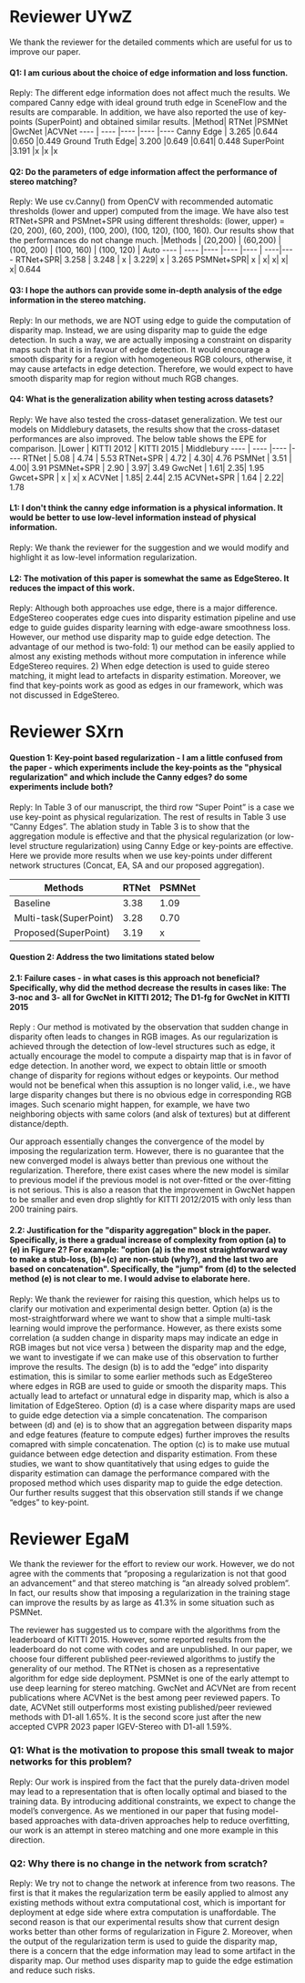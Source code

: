             
            
# Reviewer UYwZ

We thank the reviewer for the detailed comments which are useful for us to improve our paper. 
#### Q1: I am curious about the choice of edge information and loss function. 
Reply: The different edge information does not affect much the results. We compared Canny edge with ideal ground truth edge in SceneFlow and the results are comparable. In addition, we have also reported the use of key-points (SuperPoint) and obtained similar results. 
|Method| RTNet |PSMNet |GwcNet |ACVNet
---- | ---- |---- |---- |---- 
Canny Edge | 3.265 |0.644 |0.650 |0.449
Ground Truth Edge| 3.200 |0.649 |0.641| 0.448
SuperPoint |3.191 |x |x |x
 
#### Q2: Do the parameters of edge information affect the performance of stereo matching?
Reply: We use cv.Canny() from OpenCV with recommended automatic thresholds (lower and upper) computed from the image. We have also test RTNet+SPR and PSMnet+SPR using different thresholds: (lower, upper) = (20, 200), (60, 200), (100, 200), (100, 120), (100, 160). Our results show that the performances do not change much. 
|Methods | (20,200) | (60,200) | (100, 200) |  (100, 160)  | (100, 120)   | Auto 
---- | ---- |---- |---- |---- | ----|---- 
RTNet+SPR|  3.258 | 3.248 | x  | 3.229| x | 3.265
PSMNet+SPR|  x | x| x| x| x|  0.644
 
            
#### Q3: I hope the authors can provide some in-depth analysis of the edge information in the stereo matching. 
Reply: In our methods, we are NOT using edge to guide the computation of disparity map. Instead, we are using disparity map to guide the edge detection. In such a way, we are actually imposing a constraint on disparity maps such that it is in favour of edge detection. It would encourage a smooth disparity for a region with homogeneous RGB colours, otherwise, it may cause artefacts in edge detection. Therefore, we would expect to have smooth disparity map for region without much RGB changes. 

#### Q4: What is the generalization ability when testing across datasets?
Reply: We have also tested the cross-dataset generalization. We test our models on Middlebury datasets, the results show that the cross-dataset performances are also improved. The below table shows the EPE for comparison. 
 |Lower | KITTI 2012 | KITTI 2015 | Middlebury
---- | ---- |---- |---- 
RTNet | 5.08 | 4.74 | 5.53 
RTNet+SPR  | 4.72 | 4.30| 4.76
PSMNet  | 3.51 | 4.00| 3.91
PSMNet+SPR  | 2.90 | 3.97| 3.49
GwcNet | 1.61| 2.35| 1.95
Gwcet+SPR  | x | x| x
ACVNet  | 1.85| 2.44| 2.15
ACVNet+SPR | 1.64 | 2.22| 1.78

#### L1: I don't think the canny edge information is a physical information. It would be better to use low-level information instead of physical information.
Reply: We thank the reviewer for the suggestion and we would modify and highlight it as low-level information regularization. 
    
#### L2: The motivation of this paper is somewhat the same as EdgeStereo. It reduces the impact of this work.
Reply: Although both approaches use edge, there is a major difference. EdgeStereo cooperates edge cues into disparity estimation pipeline and use edge to guide  guides disparity learning with edge-aware smoothness loss. However, our method use disparity map to guide edge detection. The advantage of our method is two-fold: 1) our method can be easily applied to almost any existing methods without more computation in inference while EdgeStereo requires. 2) When edge detection is used to guide stereo matching, it might lead to artefacts in disparity estimation. Moreover, we find that key-points work as good as edges in our framework, which was not discussed in EdgeStereo.
            




# Reviewer  SXrn
            
#### Question 1: Key-point based regularization - I am a little confused from the paper - which experiments include the key-points as the "physical regularization" and which include the Canny edges? do some experiments include both?
Reply: In Table 3 of our manuscript, the third row “Super Point” is a case we use key-point as physical regularization. The rest of results in Table 3 use “Canny Edges”. The ablation study in Table 3 is to show that the aggregation module is effective and that the physical regularization (or low-level structure regularization) using Canny Edge or key-points are effective. Here we provide more results when we use key-points under different network structures (Concat, EA, SA and our proposed aggregation).     
           
Methods|RTNet |PSMNet 
---- | ---- |---- 
Baseline|     3.38 | 1.09
Multi-task(SuperPoint)|  3.28|  0.70
Proposed(SuperPoint)|  3.19 | x
 
            
#### Question 2: Address the two limitations stated below
#### 2.1:	Failure cases - in what cases is this approach not beneficial? Specifically, why did the method decrease the results in cases like: The 3-noc and 3- all for GwcNet in KITTI 2012; The D1-fg for GwcNet in KITTI 2015

Reply : Our method is motivated by the observation that sudden change in disparity often leads to changes in RGB images. As our regularization is achieved through the detection of low-level structures such as edge, it actually encourage the model to compute a dispairty map that is in favor of edge detection. In another word, we expect to obtain little or smooth change of disparity for regions without edges or keypoints. Our method would not be benefical when this assuption is no longer valid, i.e., we have large disparity changes but there is no obvious edge in corresponding RGB images. Such scenario might happen, for example,  we have two neighboring objects with same colors (and alsk of textures) but at different distance/depth. 

Our approach essentially changes the convergence of the model by imposing the regularization term. However, there is no guarantee that the new converged model is always better than previous one without the regularization. Therefore, there exist cases where the new model is similar to previous model if the previous model is not over-fitted or the over-fitting is not serious. This is also a reason that the improvement in GwcNet happen to be smaller and even drop slightly for KITTI 2012/2015 with only less than 200 training pairs. 


            

#### 2.2: Justification for the "disparity aggregation" block in the paper. Specifically, is there a gradual increase of complexity from option (a) to (e) in Figure 2? For example: "option (a) is the most straightforward way to make a stub-loss, (b)+(c) are non-stub (why?), and the last two are based on concatenation". Specifically, the "jump" from (d) to the selected method (e) is not clear to me. I would advise to elaborate here.

Reply: We thank the reviewer for raising this question, which helps us to clarify our motivation and experimental design better. Option (a) is the most-straightforward where we want to show that a simple multi-task learning would improve the performance. However, as there exists some correlation (a sudden change in disparity maps may indicate an edge in RGB images but not vice versa ) between the disparity map and the edge, we want to investigate if we can make use of this observation to further improve the results. The design (b) is to add the “edge” into disparity estimation, this is similar to some earlier methods such as EdgeStereo where edges in RGB are used to guide or smooth the disparity maps. This actually lead to artefact or unnatural edge in disparity map, which is also a limitation of EdgeStereo. Option (d) is a case where disparity maps are used to guide edge detection via a simple concatenation. The comparison between (d) and (e) is to show that an aggregation between disparity maps and edge features (feature to compute edges) further improves the results comapred with simple concatenation. The option (c) is to make use mutual guidance between edge detection and disparity estimation. From these studies, we want to show quantitatively that using edges to guide the disparity estimation can damage the performance compared with the proposed method which uses disparity map to guide the edge detection. Our further results suggest that this observation still stands if we change “edges” to key-point. 
 

 

# Reviewer EgaM
We thank the reviewer for the effort to review our work. However, we do not agree with the comments that “proposing a regularization is not that good an advancement” and that stereo matching is “an already solved problem”. In fact, our results show that imposing a regularization in the training stage can improve the results by as large as 41.3% in some situation such as PSMNet. 

The reviewer has suggested us to compare with the algorithms from the leaderboard of KITTI 2015. However, some reported results from the leaderboard do not come with codes and are unpublished. In our paper, we choose four different published peer-reviewed algorithms to justify the generality of our method. The RTNet is chosen as a representative algorithm for edge side deployment. PSMNet is one of the early attempt to use deep learning for stereo matching. GwcNet and ACVNet are from recent publications where ACVNet is the best among peer reviewed papers. To date, ACVNet still outperforms most existing published/peer reviewed methods with D1-all 1.65%. It is the second score just after the new accepted CVPR 2023 paper IGEV-Stereo with D1-all 1.59%.    
            
### Q1: What is the motivation to propose this small tweak to major networks for this problem?
Reply: Our work is inspired from the fact that the purely data-driven model may lead to a representation that is often locally optimal and biased to the training data. By introducing additional constraints, we expect to change the model’s convergence. As we mentioned in our paper that fusing model-based approaches with data-driven approaches help to reduce overfitting, our work is an attempt in stereo matching and one more example in this direction. 
            
### Q2: Why there is no change in the network from scratch?
Reply: We try not to change the network at inference from two reasons. The first is that it makes the regularization term be easily applied to almost any existing methods without extra computational cost, which is important for deployment at edge side where extra computation is unaffordable.  The second reason is that our experimental results show that current design works better than other forms of regularization in Figure 2. Moreover, when the output of the regularization term is used to guide the disparity map, there is a concern that the edge information may lead to some artifact in the disparity map. Our method uses disparity map to guide the edge estimation and reduce such risks.



            
            
